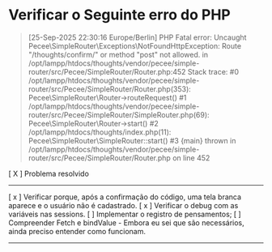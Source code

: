 # Verificar o Seguinte erro do PHP


>[25-Sep-2025 22:30:16 Europe/Berlin] PHP Fatal error:  Uncaught Pecee\SimpleRouter\Exceptions\NotFoundHttpException: Route "/thoughts/confirm/" or method "post" not allowed. in /opt/lampp/htdocs/thoughts/vendor/pecee/simple-router/src/Pecee/SimpleRouter/Router.php:452
>Stack trace:
>#0 /opt/lampp/htdocs/thoughts/vendor/pecee/simple-router/src/Pecee/SimpleRouter/Router.php(353): Pecee\SimpleRouter\Router->routeRequest()
>#1 /opt/lampp/htdocs/thoughts/vendor/pecee/simple-router/src/Pecee/SimpleRouter/SimpleRouter.php(69): Pecee\SimpleRouter\Router->start()
>#2 /opt/lampp/htdocs/thoughts/index.php(11): Pecee\SimpleRouter\SimpleRouter::start()
>#3 {main}
>  thrown in /opt/lampp/htdocs/thoughts/vendor/pecee/simple-router/src/Pecee/SimpleRouter/Router.php on line 452

[ X ] Problema resolvido 


----

[ x ] Verificar porque, após a confirmação do código, uma tela branca aparece e o usuário não é cadastrado. 
[ x ] Verificar o debug com as variáveis nas sessions.
[   ] Implementar o registro de pensamentos;
[   ] Compreender Fetch e bindValue - Embora eu sei que são necessários, ainda preciso entender como funcionam.


---

 